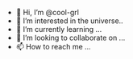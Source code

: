 - 👋 Hi, I’m @cool-grl
- 👀 I’m interested in the universe..
- 🌱 I’m currently learning ...
- 💞️ I’m looking to collaborate on ...
- 📫 How to reach me ...

<!---
cool-grl/cool-grl is a ✨ special ✨ repository because its `README.md` (this file) appears on your GitHub profile.
You can click the Preview link to take a look at your changes.
--->
